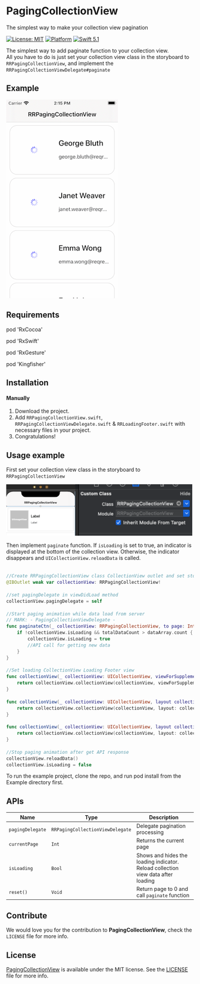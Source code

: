 # PagingCollectionView
The simplest way to make your collection view pagination

[![License: MIT](https://img.shields.io/badge/license-MIT-green.svg?style=flat)](https://github.com/Jigneshmayani90/PagingCollectionView/blob/main/LICENSE)
[![Platform](https://img.shields.io/cocoapods/p/PagingTableView.svg?style=flat)](https://github.com/Jigneshmayani90/PagingCollectionView/tree/main/RRPagingCollectionView/PagingCollectionView)
[![Swift 5.1](https://img.shields.io/badge/Swift-5.1-orange.svg?style=flat)](https://developer.apple.com/swift/)

The simplest way to add paginate function to your collection view.  
All you have to do is just set your collection view class in the storyboard to `RRPagingCollectionView`, and implement the `RRPagingCollectionViewDelegate#paginate`

## Example
![alt text](https://github.com/Jigneshmayani90/PagingCollectionView/blob/main/sample.gif)

## Requirements

pod 'RxCocoa'

pod 'RxSwift'

pod 'RxGesture'

pod 'Kingfisher'

## Installation

#### Manually
1. Download the project.
2. Add `RRPagingCollectionView.swift`, `RRPagingCollectionViewDelegate.swift` & `RRLoadingFooter.swift` with necessary files in your project.
3. Congratulations!  

## Usage example

First set your collection view class in the storyboard to `RRPagingCollectionView`

<img src="sample.png" width="500" />

Then implement `paginate` function. If `isLoading` is set to true, an indicator is displayed at the bottom of the collection view. Otherwise, the indicator disappears and `UICollectionView.reloadData` is called.

```swift

//Create RRPagingCollectionView class CollectionView outlet and set storyboard file itself
@IBOutlet weak var collectionView: RRPagingCollectionView!

//set pagingDelegate in viewDidLoad method
collectionView.pagingDelegate = self

//Start paging animation while data load from server
// MARK: - PagingCollectionViewDelegate -
func paginateCtn(_ collectionView: RRPagingCollectionView, to page: Int) {
    if !collectionView.isLoading && totalDataCount > dataArray.count {
        collectionView.isLoading = true
        //API call for getting new data
    }
}

//Set loading CollectionView Loading Footer view
func collectionView(_ collectionView: UICollectionView, viewForSupplementaryElementOfKind kind: String, at indexPath: IndexPath) -> UICollectionReusableView {
    return collectionView.collectionView(collectionView, viewForSupplementaryElementOfKind: kind, at: indexPath)
}

func collectionView(_ collectionView: UICollectionView, layout collectionViewLayout: UICollectionViewLayout, referenceSizeForHeaderInSection section: Int) -> CGSize {
    return collectionView.collectionView(collectionView, layout: collectionViewLayout, referenceSizeForHeaderInSection: section)
}

func collectionView(_ collectionView: UICollectionView, layout collectionViewLayout: UICollectionViewLayout, referenceSizeForFooterInSection section: Int) -> CGSize {
    return collectionView.collectionView(collectionView, layout: collectionViewLayout, referenceSizeForFooterInSection: section)
}

//Stop paging animation after get API response
collectionView.reloadData()
collectionView.isLoading = false

```
To run the example project, clone the repo, and run pod install from the Example directory first.

## APIs

| Name | Type | Description |
|---|---|---|
| `pagingDelegate` | `RRPagingCollectionViewDelegate` | Delegate pagination processing |
| `currentPage` | `Int` | Returns the current page |
| `isLoading` | `Bool` | Shows and hides the loading indicator. Reload collection view data after loading |
| `reset()` | `Void` | Return page to 0 and call `paginate` function |

## Contribute 

We would love you for the contribution to **PagingCollectionView**, check the ``LICENSE`` file for more info.


## License

[PagingCollectionView](https://github.com/Jigneshmayani90/PagingCollectionView/tree/main/RRPagingCollectionView/PagingCollectionView) is available under the MIT license. See the [LICENSE](https://github.com/Jigneshmayani90/PagingCollectionView/blob/main/LICENSE) file for more info.
